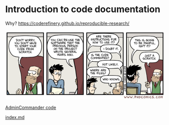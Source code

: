 # Introduction to code documentation

Why? <https://coderefinery.github.io/reproducible-research/>

![research_comic_phd.gif](../images/research_comic_phd.gif)

[AdminCommander code](pdoc_datastructure_tools/datastructure_tools/AdminCommander.html)

[index.md](index.md)
